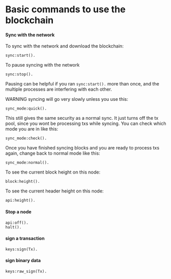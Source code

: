 Basic commands to use the blockchain
===========


#### Sync with the network
To sync with the network and download the blockchain: 
```
sync:start().
```

To pause syncing with the network
```
sync:stop().
```
Pausing can be helpful if you ran `sync:start().` more than once, and the multiple processes are interfering with each other.

WARNING syncing will go very slowly unless you use this:
```
sync_mode:quick().
```
This still gives the same security as a normal sync. It just turns off the tx pool, since you wont be processing txs while syncing.
You can check which mode you are in like this:
```
sync_mode:check().
```
Once you have finished syncing blocks and you are ready to process txs again, change back to normal mode like this:
```
sync_mode:normal().
```

To see the current block height on this node:
```
block:height().
```

To see the current header height on this node:
```
api:height().
```

#### Stop a node
```
api:off().
halt().
```

#### sign a transaction
```
keys:sign(Tx).
```

#### sign binary data
```
keys:raw_sign(Tx).
```
